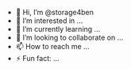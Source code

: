 - 👋 Hi, I’m @storage4ben
- 👀 I’m interested in ...
- 🌱 I’m currently learning ...
- 💞️ I’m looking to collaborate on ...
- 📫 How to reach me ...
- ⚡ Fun fact: ...

<!---
storage4ben/storage4ben is a ✨ special ✨ repository because its `README.md` (this file) appears on your GitHub profile.
You can click the Preview link to take a look at your changes.
--->
